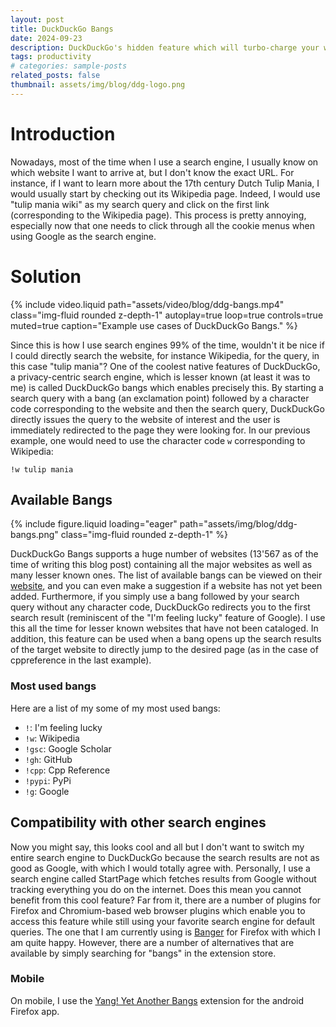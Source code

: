 ```yaml
---
layout: post
title: DuckDuckGo Bangs
date: 2024-09-23
description: DuckDuckGo's hidden feature which will turbo-charge your web searching
tags: productivity
# categories: sample-posts
related_posts: false
thumbnail: assets/img/blog/ddg-logo.png
---
```


# Introduction

Nowadays, most of the time when I use a search engine, I usually know on which website I want to arrive at, but I don't know the exact URL. For instance, if I want to learn more about the 17th century Dutch Tulip Mania, I would usually start by checking out its Wikipedia page. Indeed, I would use "tulip mania wiki" as my search query and click on the first link (corresponding to the Wikipedia page). This process is pretty annoying, especially now that one needs to click through all the cookie menus when using Google as the search engine.

# Solution

{% include video.liquid path="assets/video/blog/ddg-bangs.mp4" class="img-fluid rounded z-depth-1" autoplay=true loop=true controls=true muted=true caption="Example use cases of DuckDuckGo Bangs." %}

Since this is how I use search engines 99% of the time, wouldn't it be nice if I could directly search the website, for instance Wikipedia, for the query, in this case "tulip mania"? One of the coolest native features of DuckDuckGo, a privacy-centric search engine, which is lesser known (at least it was to me) is called DuckDuckGo bangs which enables precisely this. By starting a search query with a bang (an exclamation point) followed by a character code corresponding to the website and then the search query, DuckDuckGo directly issues the query to the website of interest and the user is immediately redirected to the page they were looking for. In our previous example, one would need to use the character code `w` corresponding to Wikipedia:

```text
!w tulip mania
```

## Available Bangs

{% include figure.liquid loading="eager" path="assets/img/blog/ddg-bangs.png" class="img-fluid rounded z-depth-1" %}

DuckDuckGo Bangs supports a huge number of websites (13'567 as of the time of writing this blog post) containing all the major websites as well as many lesser known ones. The list of available bangs can be viewed on their [website](https://duckduckgo.com/bangs), and you can even make a suggestion if a website has not yet been added.
Furthermore, if you simply use a bang followed by your search query without any character code, DuckDuckGo redirects you to the first search result (reminiscent of the "I'm feeling lucky" feature of Google). I use this all the time for lesser known websites that have not been cataloged. In addition, this feature can be used when a bang opens up the search results of the target website to directly jump to the desired page (as in the case of cppreference in the last example).

### Most used bangs

Here are a list of my some of my most used bangs:

- `!`: I'm feeling lucky
- `!w`: Wikipedia
- `!gsc`: Google Scholar
- `!gh`: GitHub
- `!cpp`: Cpp Reference
- `!pypi`: PyPi
- `!g`: Google

## Compatibility with other search engines

Now you might say, this looks cool and all but I don't want to switch my entire search engine to DuckDuckGo because the search results are not as good as Google, with which I would totally agree with. Personally, I use a search engine called StartPage which fetches results from Google without tracking everything you do on the internet. Does this mean you cannot benefit from this cool feature? Far from it, there are a number of plugins for Firefox and Chromium-based web browser plugins which enable you to access this feature while still using your favorite search engine for default queries. The one that I am currently using is [Banger](https://addons.mozilla.org/en-US/firefox/addon/banger/) for Firefox with which I am quite happy. However, there are a number of alternatives that are available by simply searching for "bangs" in the extension store.

### Mobile

On mobile, I use the [Yang! Yet Another Bangs](https://addons.mozilla.org/en-US/firefox/addon/yang-addon/) extension for the android Firefox app.
